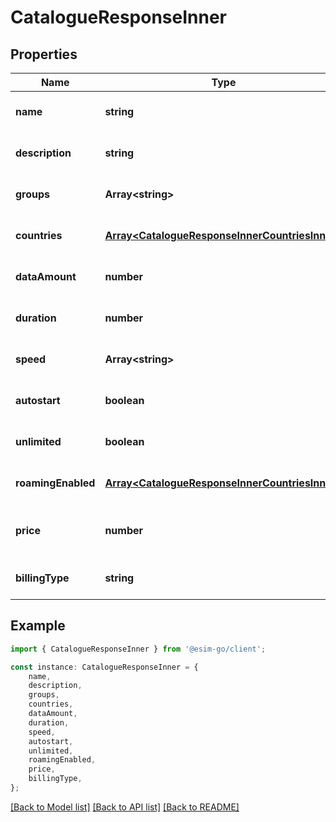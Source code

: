 # CatalogueResponseInner


## Properties

Name | Type | Description | Notes
------------ | ------------- | ------------- | -------------
**name** | **string** | Bundle Name | [optional] [default to undefined]
**description** | **string** | Bundle Description | [optional] [default to undefined]
**groups** | **Array&lt;string&gt;** | Bundle Group | [optional] [default to undefined]
**countries** | [**Array&lt;CatalogueResponseInnerCountriesInner&gt;**](CatalogueResponseInnerCountriesInner.md) |  | [optional] [default to undefined]
**dataAmount** | **number** | Data Amount (MB) | [optional] [default to undefined]
**duration** | **number** | Bundle Duration | [optional] [default to undefined]
**speed** | **Array&lt;string&gt;** | Bundle Speed | [optional] [default to undefined]
**autostart** | **boolean** | If the bundle auto starts | [optional] [default to undefined]
**unlimited** | **boolean** | If the bundle is unlimited | [optional] [default to undefined]
**roamingEnabled** | [**Array&lt;CatalogueResponseInnerCountriesInner&gt;**](CatalogueResponseInnerCountriesInner.md) |  | [optional] [default to undefined]
**price** | **number** | Bundle price in the organisation currency | [optional] [default to undefined]
**billingType** | **string** | Billing type of the bundle | [optional] [default to undefined]

## Example

```typescript
import { CatalogueResponseInner } from '@esim-go/client';

const instance: CatalogueResponseInner = {
    name,
    description,
    groups,
    countries,
    dataAmount,
    duration,
    speed,
    autostart,
    unlimited,
    roamingEnabled,
    price,
    billingType,
};
```

[[Back to Model list]](../README.md#documentation-for-models) [[Back to API list]](../README.md#documentation-for-api-endpoints) [[Back to README]](../README.md)
